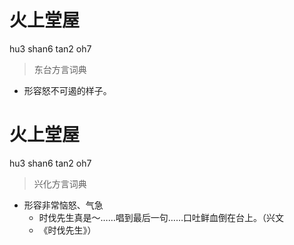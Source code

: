 # 火上堂屋
hu3 shan6 tan2 oh7
> 东台方言词典
- 形容怒不可遏的样子。

# 火上堂屋
hu3 shan6 tan2 oh7
> 兴化方言词典
- 形容非常恼怒、气急
  - 时伐先生真是～……唱到最后一句……口吐鲜血倒在台上。（兴文
  - 《时伐先生》）
